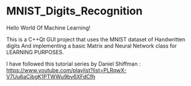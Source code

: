 # MNIST_Digits_Recognition
Hello World Of Machine Learning!

This is a C++Qt GUI project that uses the MNIST dataset of Handwritten digits And implementing
a basic Matrix and Neural Network class for LEARNING PURPOSES.

I have followed this tutorial series by Daniel Shiffman : https://www.youtube.com/playlist?list=PLRqwX-V7Uu6aCibgK1PTWWu9by6XFdCfh

